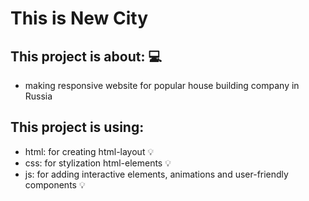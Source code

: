 # This is New City

## This project is about: 💻
- making responsive website for popular house building company in Russia

## This project is using:
- html: for creating html-layout 💡
- css: for stylization html-elements 💡
- js: for adding interactive elements, animations and user-friendly components 💡
